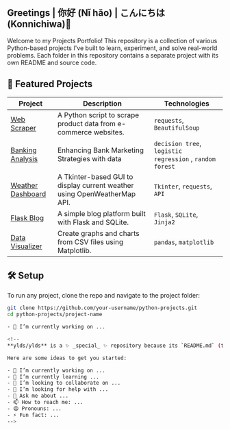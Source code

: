 ## Greetings | 你好 (Nǐ hǎo) | こんにちは (Konnichiwa)👋

Welcome to my Projects Portfolio! This repository is a collection of various Python-based projects I've built to learn, experiment, and solve real-world problems. Each folder in this repository contains a separate project with its own README and source code.

## 🚀 Featured Projects

| Project | Description | Technologies |
|--------|-------------|--------------|
| [Web Scraper](./web-scraper) | A Python script to scrape product data from e-commerce websites. | `requests`, `BeautifulSoup` |
| [Banking Analysis](./banking-analysis.ipynb) | Enhancing Bank Marketing Strategies with data | `decision tree`, `logistic regression` , `random forest`|
| [Weather Dashboard](./weather-dashboard) | A Tkinter-based GUI to display current weather using OpenWeatherMap API. | `Tkinter`, `requests`, `API` |
| [Flask Blog](./flask-blog) | A simple blog platform built with Flask and SQLite. | `Flask`, `SQLite`, `Jinja2` |
| [Data Visualizer](./data-visualizer) | Create graphs and charts from CSV files using Matplotlib. | `pandas`, `matplotlib` |

## 🛠 Setup

To run any project, clone the repo and navigate to the project folder:

```bash
git clone https://github.com/your-username/python-projects.git
cd python-projects/project-name

- 🔭 I’m currently working on ...

<!--
**ylds/ylds** is a ✨ _special_ ✨ repository because its `README.md` (this file) appears on your GitHub profile.

Here are some ideas to get you started:

- 🔭 I’m currently working on ...
- 🌱 I’m currently learning ...
- 👯 I’m looking to collaborate on ...
- 🤔 I’m looking for help with ...
- 💬 Ask me about ...
- 📫 How to reach me: ...
- 😄 Pronouns: ...
- ⚡ Fun fact: ...
-->
